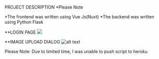 PROJECT DESCRIPTION
*Please Note

*The frontend was written using Vue Js(Nuxt)
*The backend was written using Python Flask

**LOGIN PAGE
![](https://i.imgur.com/RSal5ZG.png)

**IMAGE UPLOAD DIALOG
![alt text](https://github.com/peterewanfo/mini-unsplash-clone/login_screenshot.PNG?raw=true)

Please Note: Due to limited time, I was unable to push script to heroku
